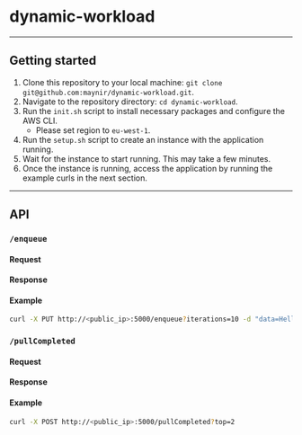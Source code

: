 # dynamic-workload

---

## Getting started

1. Clone this repository to your local machine: `git clone git@github.com:maynir/dynamic-workload.git`.
2. Navigate to the repository directory: `cd dynamic-workload`.
3. Run the `init.sh` script to install necessary packages and configure the AWS CLI.
    * Please set region to `eu-west-1`.
4. Run the `setup.sh` script to create an instance with the application running.
5. Wait for the instance to start running. This may take a few minutes.
6. Once the instance is running, access the application by running the example curls in the next section.

---

## API

### `/enqueue`

#### Request

#### Response

#### Example

```bash
curl -X PUT http://<public_ip>:5000/enqueue?iterations=10 -d "data=Hello"
```

### `/pullCompleted`

#### Request

#### Response

#### Example

```bash
curl -X POST http://<public_ip>:5000/pullCompleted?top=2
```
